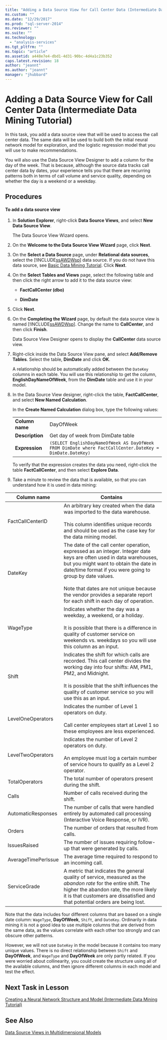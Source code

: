 ```yaml
---
title: "Adding a Data Source View for Call Center Data (Intermediate Data Mining Tutorial) | Microsoft Docs"
ms.custom: ""
ms.date: "12/29/2017"
ms.prod: "sql-server-2014"
ms.reviewer: ""
ms.suite: ""
ms.technology: 
  - "analysis-services"
ms.tgt_pltfrm: ""
ms.topic: "article"
ms.assetid: a448e7e4-dbd1-4d31-90bc-4d4a1c23b352
caps.latest.revision: 18
author: "jeannt"
ms.author: "jeannt"
manager: "jhubbard"
---
```

# Adding a Data Source View for Call Center Data (Intermediate Data Mining Tutorial)
  In this task, you add a data source view that will be used to access the call center data. The same data will be used to build both the initial neural network model for exploration, and the logistic regression model that you will use to make recommendations.  
  
 You will also use the Data Source View Designer to add a column for the day of the week. That is because, although the source data tracks call center data by dates, your experience tells you that there are recurring patterns both in terms of call volume and service quality, depending on whether the day is a weekend or a weekday.  
  
## Procedures  
  
#### To add a data source view  
  
1.  In **Solution Explorer**, right-click **Data Source Views**, and select **New Data Source View**.  
  
     The Data Source View Wizard opens.  
  
2.  On the **Welcome to the Data Source View Wizard** page, click **Next**.  
  
3.  On the **Select a Data Source** page, under **Relational data sources**, select the [!INCLUDE[ssAWDWsp](../../includes/ssawdwsp-md.md)] data source. If you do not have this data source, see [Basic Data Mining Tutorial](../../2014/tutorials/basic-data-mining-tutorial.md). Click **Next**.  
  
4.  On the **Select Tables and Views** page, select the following table and then click the right arrow to add it to the data source view:  
  
    -   **FactCallCenter (dbo)**  
  
    -   **DimDate**  
  
5.  Click **Next**.  
  
6.  On the **Completing the Wizard** page, by default the data source view is named [!INCLUDE[ssAWDWsp](../../includes/ssawdwsp-md.md)]. Change the name to **CallCenter**, and then click **Finish**.  
  
     Data Source View Designer opens to display the **CallCenter** data source view.  
  
7.  Right-click inside the Data Source View pane, and select **Add/Remove Tables**. Select the table, **DimDate** and click **OK**.  
  
     A relationship should be automatically added between the `DateKey` columns in each table. You will use this relationship to get the column, **EnglishDayNameOfWeek**, from the **DimDate** table and use it in your model.  
  
8.  In the Data Source View designer, right-click the table, **FactCallCenter**, and select **New Named Calculation**.  
  
     In the **Create Named Calculation** dialog box, type the following values:  
  
    |||  
    |-|-|  
    |**Column name**|DayOfWeek|  
    |**Description**|Get day of week from DimDate table|  
    |**Expression**|`(SELECT EnglishDayNameOfWeek AS DayOfWeek FROM DimDate where FactCallCenter.DateKey = DimDate.DateKey)`|  
  
     To verify that the expression creates the data you need, right-click the table **FactCallCenter**, and then select **Explore Data**.  
  
9. Take a minute to review the data that is available, so that you can understand how it is used in data mining:  
  
|Column name|Contains|  
|-----------------|--------------|  
|FactCallCenterID|An arbitrary key created when the data was imported to the data warehouse.<br /><br /> This column identifies unique records and should be used as the case key for the data mining model.|  
|DateKey|The date of the call center operation, expressed as an integer. Integer date keys are often used in data warehouses, but you might want to obtain the date in date/time format if you were going to group by date values.<br /><br /> Note that dates are not unique because the vendor provides a separate report for each shift in each day of operation.|  
|WageType|Indicates whether the day was a weekday, a weekend, or a holiday.<br /><br /> It is possible that there is a difference in quality of customer service on weekends vs. weekdays so you will use this column as an input.|  
|Shift|Indicates the shift for which calls are recorded. This call center divides the working day into four shifts: AM, PM1, PM2, and Midnight.<br /><br /> It is possible that the shift influences the quality of customer service so you will use this as an input.|  
|LevelOneOperators|Indicates the number of Level 1 operators on duty.<br /><br /> Call center employees start at Level 1 so these employees are less experienced.|  
|LevelTwoOperators|Indicates the number of Level 2 operators on duty.<br /><br /> An employee must log a certain number of service hours to qualify as a Level 2 operator.|  
|TotalOperators|The total number of operators present during the shift.|  
|Calls|Number of calls received during the shift.|  
|AutomaticResponses|The number of calls that were handled entirely by automated call processing (Interactive Voice Response, or IVR).|  
|Orders|The number of orders that resulted from calls.|  
|IssuesRaised|The number of issues requiring follow-up that were generated by calls.|  
|AverageTimePerIssue|The average time required to respond to an incoming call.|  
|ServiceGrade|A metric that indicates the general quality of service, measured as the *abandon rate* for the entire shift. The higher the abandon rate, the more likely it is that customers are dissatisfied and that potential orders are being lost.|  
  
 Note that the data includes four different columns that are based on a single date column: `WageType`, **DayOfWeek**, `Shift`, and `DateKey`. Ordinarily in data mining it is not a good idea to use multiple columns that are derived from the same data, as the values correlate with each other too strongly and can obscure other patterns.  
  
 However, we will not use `DateKey` in the model because it contains too many unique values. There is no direct relationship between `Shift` and **DayOfWeek**, and `WageType` and **DayOfWeek** are only partly related. If you were worried about collinearity, you could create the structure using all of the available columns, and then ignore different columns in each model and test the effect.  
  
## Next Task in Lesson  
 [Creating a Neural Network Structure and Model &#40;Intermediate Data Mining Tutorial&#41;](../../2014/tutorials/creating-a-neural-network-structure-and-model-intermediate-data-mining-tutorial.md)  
  
## See Also  
 [Data Source Views in Multidimensional Models](../../2014/analysis-services/data-source-views-in-multidimensional-models.md)  
  
  